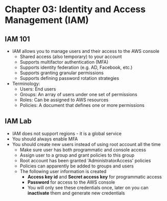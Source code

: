 # Chapter 03: Identity and Access Management (IAM)

## IAM 101

* IAM allows you to manage users and their access to the AWS console
    * Shared access (also temporary) to your account
    * Supports multifactor authentication (MFA)
    * Supports identity federation (e.g. AD, Facebook, etc.)
    * Supports granting granular permissions
    * Supports defining password rotation strategies
* Terminology:
    * Users: End users
    * Groups: An array of users under one set of permissions
    * Roles: Can be assigned to AWS resources
    * Policies: A document that defines one or more permissions

## IAM Lab

* IAM does not support regions - it is a global service
* You should always enable MFA
* You should create new users instead of using root account all the time
    * Make sure user has both programmatic and console access
    * Assign user to a group and grant policies to this group
    * Root account has been granted 'AdministratorAccess' policies
    * Policies can apparently be added to groups and users
    * The following user information is created
        * **Access key id** and **Secret access key** for programmatic access
        * **Password** for access to the AWS console
        * You will only see these credentials once, later on you can **inactivate** them and generate new credentials 

